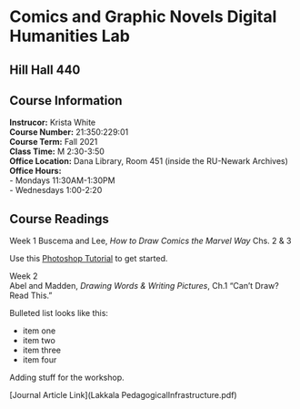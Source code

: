 # Comics and Graphic Novels Digital Humanities Lab
## Hill Hall 440
## Course Information
**Instrucor:** Krista White  
**Course Number:** 21:350:229:01  
**Course Term:** Fall 2021  
**Class Time:** M 2:30-3:50  
**Office Location:** Dana Library, Room 451 (inside the RU-Newark Archives)
**Office Hours:**  
        - Mondays    11:30AM-1:30PM  
        - Wednesdays 1:00-2:20  

## Course Readings  
Week 1
Buscema and Lee, *How to Draw Comics the Marvel Way* 
Chs. 2 & 3 

Use this  [Photoshop Tutorial](https://helpx.adobe.com/photoshop/using/masking-layers.html) to get started.  

Week 2  
Abel and Madden, *Drawing Words & Writing Pictures*, Ch.1 “Can’t Draw? Read This.”

Bulleted list looks like this:
- item one
- item two
- item three
- item four

Adding stuff for the workshop.

[Journal Article Link](Lakkala PedagogicalInfrastructure.pdf)


